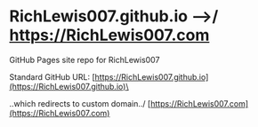 # RichLewis007.github.io -->/ https://RichLewis007.com

GitHub Pages site repo for RichLewis007

Standard GitHub URL:
 [https://RichLewis007.github.io](https://RichLewis007.github.io)\

..which redirects to custom domain../
[https://RichLewis007.com](https://RichLewis007.com)

